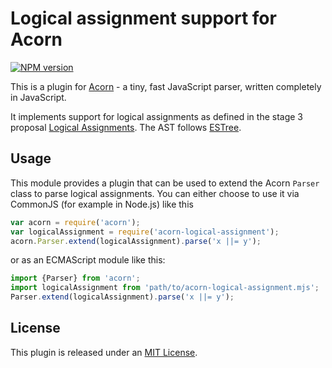 # Logical assignment support for Acorn

[![NPM version](https://img.shields.io/npm/v/acorn-logical-assignment.svg)](https://www.npmjs.org/package/acorn-logical-assignment)

This is a plugin for [Acorn](http://marijnhaverbeke.nl/acorn/) - a tiny, fast JavaScript parser, written completely in JavaScript.

It implements support for logical assignments as defined in the stage 3 proposal [Logical Assignments](https://github.com/tc39/proposal-logical-assignment). The AST follows [ESTree](https://github.com/estree/estree/blob/master/experimental/logical-assignment-operators.md).

## Usage

This module provides a plugin that can be used to extend the Acorn `Parser` class to parse logical assignments.
You can either choose to use it via CommonJS (for example in Node.js) like this

```javascript
var acorn = require('acorn');
var logicalAssignment = require('acorn-logical-assignment');
acorn.Parser.extend(logicalAssignment).parse('x ||= y');
```

or as an ECMAScript module like this:

```javascript
import {Parser} from 'acorn';
import logicalAssignment from 'path/to/acorn-logical-assignment.mjs';
Parser.extend(logicalAssignment).parse('x ||= y');
```

## License

This plugin is released under an [MIT License](./LICENSE).
